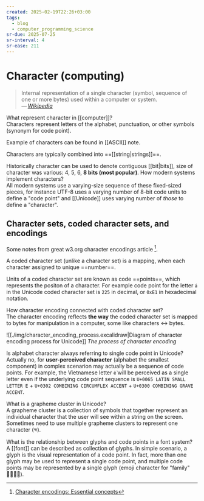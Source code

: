 ```yaml
---
created: 2025-02-19T22:26+03:00
tags:
  - blog
  - computer_programming_science
sr-due: 2025-07-25
sr-interval: 4
sr-ease: 211
---
```


# Character (computing)

> Internal representation of a single character (symbol, sequence of one or more
> bytes) used within a computer or system.\
> — <cite>[Wikipedia](https://en.wikipedia.org/wiki/Character_\(computing\))</cite>

What represent character in [[computer]]?
<br class="f">
Characters represent letters of the alphabet, punctuation, or other symbols
(synonym for code point). <!--SR:!2025-02-27,3,250-->

Example of characters can be found in [[ASCII]] note.

Characters are typically combined into ==[[string|strings]]==. <!--SR:!2025-03-04,8,250-->

Historically character can be used to denote contiguous [[bit|bits]], size of
character was various: 4, 5, 6, **8 bits (most popular)**. How modern systems
implement characters?
<br class="f">
All modern systems use a varying-size sequence of these fixed-sized pieces, for
instance UTF-8 uses a varying number of 8-bit code units to define a "code
point" and [[Unicode]] uses varying number of _those_ to define a "character". <!--SR:!2025-02-25,1,210-->

## Character sets, coded character sets, and encodings

Some notes from great w3.org character encodings article [^1].

A coded character set (unlike a character set) is a mapping, when each character
assigned to unique ==number==.

Units of a coded character set are known as code ==points==, which represents
the positon of a character.  For example code point for the letter `á` in the
Unicode coded character set is `225` in decimal, or `0xE1` in hexadecimal
notation.

How character encoding connected with coded character set?
<br class="f">
The character encoding reflects **the way** the coded character set is mapped to
bytes for manipulation in a computer, some like characters ↔ bytes.

![[./img/character_encoding_process.excalidraw|Diagram of character encoding process for Unicode]]
_The process of character encoding_

Is alphabet character always referring to single code point in Unicode?
<br class="f">
Actually no, for **user-perceived character** (alphabet the smallest component)
in complex scenarion may actually be a sequence of code points. For example, the
Vietnamese letter `ề` will be perceived as a single letter even if the
underlying code point sequence is `U+0065 LATIN SMALL LETTER E` + `U+0302
COMBINING CIRCUMFLEX ACCENT` + `U+0300 COMBINING GRAVE ACCENT`.

What is a grapheme cluster in Unicode?
<br class="f">
A grapheme cluster is a collection of symbols that together represent an
individual character that the user will see within a string on the screen.
Sometimes need to use multiple grapheme clusters to represent one character
(ক্ষ).

What is the relationship between glyphs and code points in a font system?
<br class="f">
A [[font]] can be described as collection of glyphs. In simple scenario, a glyph
is the visual representation of a code point. In fact, more than one glyph may
be used to represent a single code point, and multiple code points may be
represented by a single glyph (emoji character for "family"
👨‍👩‍👧‍👧).

[^1]: [Character encodings: Essential concepts](https://www.w3.org/International/articles/definitions-characters/)
